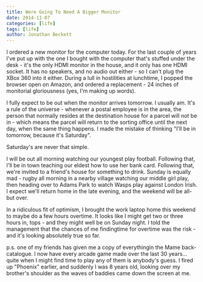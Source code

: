```yaml
---
title: Were Going To Need A Bigger Monitor
date: 2014-11-07
categories: [life]
tags: [life]
author: Jonathan Beckett
---
```


I ordered a new monitor for the computer today. For the last couple of years I've put up with the one I bought with the computer that's stuffed under the desk - it's the only HDMI monitor in the house, and it only has one HDMI socket. It has no speakers, and no audio out either - so I can't plug the XBox 360 into it either. During a lull in hostilities at lunchtime, I popped the browser open on Amazon, and ordered a replacement - 24 inches of monitorial gloriousness (yes, I'm making up words).

I fully expect to be out when the monitor arrives tomorrow. I usually am. It's a rule of the universe - whenever a postal employee is in the area, the person that normally resides at the destination house for a parcel will not be in - which means the parcel will return to the sorting office until the next day, when the same thing happens. I made the mistake of thinking "I'll be in tomorrow, because it's Saturday".

Saturday's are never that simple.

I will be out all morning watching our youngest play football. Following that, I'll be in town teaching our eldest how to use her bank card. Following that, we're invited to a friend's house for something to drink. Sunday is equally mad - rugby all morning in a nearby village watching our middle girl play, then heading over to Adams Park to watch Wasps play against London Irish. I expect we'll return home in the late evening, and the weekend will be all-but over.

In a ridiculous fit of optimism, I brought the work laptop home this weekend to maybe do a few hours overtime. It looks like I might get two or three hours in, tops - and they might well be on Sunday night. I told the management that the chances of me findingtime for overtime was the risk - and it's looking absolutely true so far.

p.s. one of my friends has given me a copy of everythingin the Mame back-catalogue. I now have every arcade game made over the last 30 years... quite when I might find time to play any of them is anybody's guess. I fired up "Phoenix" earlier, and suddenly I was 8 years old, looking over my brother's shoulder as the waves of baddies came down the screen at me.